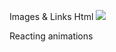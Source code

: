 
Images & Links
Html
<img src="insert image link here">


Reacting animations

<!--CSS-->

<style>
.btn{
/*Class Modifiers*/

display: flex;
justify-content:left;

list-style-type: ;
position: relative/absolute;/*relative = position change relative to original location 
                        absolute = position change relative to entire page, it's ABSOLUTE location*/
left:;
right:;



/*Transition Modifiers*/
transition-property: transform; /*Specifies what it applies to*/
transition-timing-function: ease;
transition-duration: 1s;
transition-delay: 1s;
}
.btn:hover{
/*How to activate Transitions*/

transform: scale(#);
transform: translateY/X(#); 
}
/*Animation Modifiers*/
.btn{
animation: name duration timing-function delay iteration-count direction fill-mode play-state;

}
<style>

/*How to make dropdown menus*/